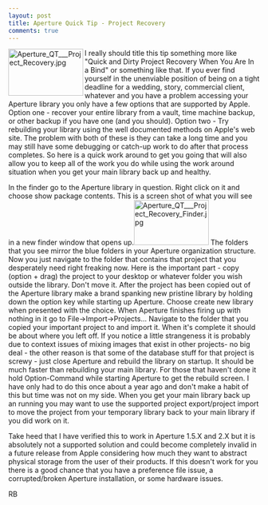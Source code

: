 ```yaml
---
layout: post
title: Aperture Quick Tip - Project Recovery
comments: true
---
```

<a href="/wp-content/uploads/2008/Aperture_QT___Project_Recovery.jpg"><img title="Aperture_QT___Project_Recovery.jpg" src="/wp-content/uploads/2008/.thumbs/.Aperture_QT___Project_Recovery.jpg" border="0" alt="Aperture_QT___Project_Recovery.jpg" width="150" height="94" align="left" /></a>I really should title this tip something more like "Quick and Dirty Project Recovery When You Are In a Bind" or something like that. If you ever find yourself in the unenviable position of being on a tight deadline for a wedding, story, commercial client, whatever and you have a problem accessing your Aperture library you only have a few options that are supported by Apple. Option one - recover your entire library from a vault, time machine backup, or other backup if you have one (and you should). <!--more-->Option two - Try rebuilding your library using the well documented methods on Apple's web site. The problem with both of these is they can take a long time and you may still have some debugging or catch-up work to do after that process completes. So here is a quick work around to get you going that will also allow you to keep all of the work you do while using the work around situation when you get your main library back up and healthy.

In the finder go to the Aperture library in question. Right click on it and choose show package contents. This is a screen shot of what you will see in a new finder window that opens up.<a rel="lightbox" href="/wp-content/uploads/2008/Aperture_QT___Project_Recovery_Finder.jpg"><img title="Aperture_QT___Project_Recovery_Finder.jpg" src="/wp-content/uploads/2008/.thumbs/.Aperture_QT___Project_Recovery_Finder.jpg" border="0" alt="Aperture_QT___Project_Recovery_Finder.jpg" width="150" height="90" align="baseline" /></a> The folders that you see mirror the blue folders in your Aperture organization structure. Now you just navigate to the folder that contains that project that you desperately need right freaking now. Here is the important part - copy (option + drag) the project to your desktop or whatever folder you wish outside the library. Don't move it. After the project has been copied out of the Aperture library make a brand spanking new pristine library by holding down the option key while starting up Aperture. Choose create new library when presented with the choice. When Aperture finishes firing up with nothing in it go to File-&gt;Import-&gt;Projects... Navigate to the folder that you copied your important project to and import it. When it's complete it should be about where you left off. If you notice a little strangeness it is probably due to context issues of mixing images that exist in other projects- no big deal - the other reason is that some of the database stuff for that project is screwy - just close Aperture and rebuild the library on startup. It should be much faster than rebuilding your main library. For those that haven't done it hold Option-Command while starting Aperture to get the rebuild screen. I have only had to do this once about a year ago and don't make a habit of this but time was not on my side. When you get your main library back up an running you may want to use the supported project export/project import to move the project from your temporary library back to your main library if you did work on it.

Take heed that I have verified this to work in Aperture 1.5.X and 2.X but it is absolutely not a supported solution and could become completely invalid in a future release from Apple considering how much they want to abstract physical storage from the user of their products. If this doesn't work for you there is a good chance that you have a preference file issue, a corrupted/broken Aperture installation, or some hardware issues.

RB